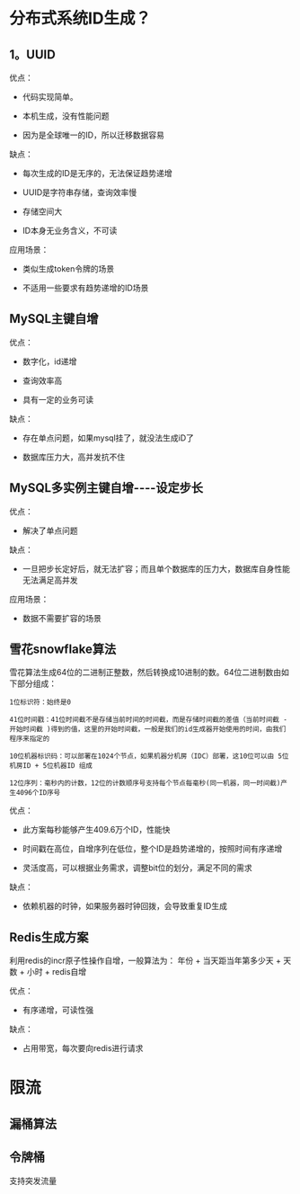 

# 分布式系统ID生成？

## 1。UUID

优点：

- 代码实现简单。

- 本机生成，没有性能问题

- 因为是全球唯一的ID，所以迁移数据容易

缺点：

- 每次生成的ID是无序的，无法保证趋势递增

- UUID是字符串存储，查询效率慢

- 存储空间大

- ID本身无业务含义，不可读

应用场景：

- 类似生成token令牌的场景

- 不适用一些要求有趋势递增的ID场景

## MySQL主键自增

优点：

- 数字化，id递增

- 查询效率高

- 具有一定的业务可读

缺点：

- 存在单点问题，如果mysql挂了，就没法生成iD了

- 数据库压力大，高并发抗不住

## MySQL多实例主键自增----设定步长

优点：

- 解决了单点问题

缺点：

- 一旦把步长定好后，就无法扩容；而且单个数据库的压力大，数据库自身性能无法满足高并发

应用场景：

- 数据不需要扩容的场景

## 雪花snowflake算法

雪花算法生成64位的二进制正整数，然后转换成10进制的数。64位二进制数由如下部分组成：

```
1位标识符：始终是0

41位时间戳：41位时间截不是存储当前时间的时间截，而是存储时间截的差值（当前时间截 - 开始时间截 )得到的值，这里的开始时间截，一般是我们的id生成器开始使用的时间，由我们程序来指定的

10位机器标识码：可以部署在1024个节点，如果机器分机房（IDC）部署，这10位可以由 5位机房ID + 5位机器ID 组成

12位序列：毫秒内的计数，12位的计数顺序号支持每个节点每毫秒(同一机器，同一时间截)产生4096个ID序号

```

优点：

- 此方案每秒能够产生409.6万个ID，性能快

- 时间戳在高位，自增序列在低位，整个ID是趋势递增的，按照时间有序递增

- 灵活度高，可以根据业务需求，调整bit位的划分，满足不同的需求

缺点：

- 依赖机器的时钟，如果服务器时钟回拨，会导致重复ID生成


## Redis生成方案

利用redis的incr原子性操作自增，一般算法为：
年份 + 当天距当年第多少天 + 天数 + 小时 + redis自增

优点：

- 有序递增，可读性强

缺点：

- 占用带宽，每次要向redis进行请求

# 限流

## 漏桶算法



## 令牌桶

支持突发流量
